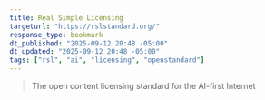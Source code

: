 ```yaml
---
title: Real Simple Licensing
targeturl: "https://rslstandard.org/"
response_type: bookmark
dt_published: "2025-09-12 20:48 -05:00"
dt_updated: "2025-09-12 20:48 -05:00"
tags: ["rsl", "ai", "licensing", "openstandard"]
---
```


> The open content licensing standard for the AI-first Internet
